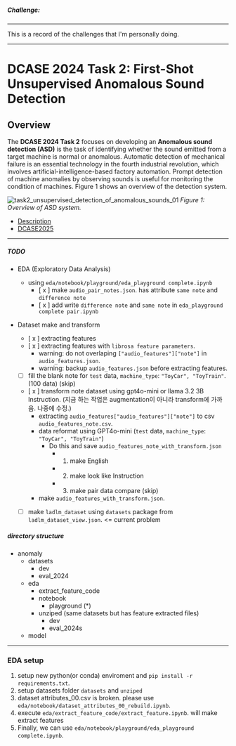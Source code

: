 ##### Challenge:

---

This is a record of the challenges that I'm personally doing.

---

# DCASE 2024 Task 2: First-Shot Unsupervised Anomalous Sound Detection

## Overview

The **DCASE 2024 Task 2** focuses on developing an **Anomalous sound detection (ASD)** is the task of identifying whether the sound emitted from a target machine is normal or anomalous. Automatic detection of mechanical failure is an essential technology in the fourth industrial revolution, which involves artificial-intelligence-based factory automation. Prompt detection of machine anomalies by observing sounds is useful for monitoring the condition of machines. Figure 1 shows an overview of the detection system.

![task2_unsupervised_detection_of_anomalous_sounds_01](https://github.com/user-attachments/assets/f4715132-290a-4fc8-bc6c-3fe18d23a4d3)
*Figure 1: Overview of ASD system.*

- [Description](https://dcase.community/challenge2024/task-first-shot-unsupervised-anomalous-sound-detection-for-machine-condition-monitoring)
- [DCASE2025](https://ossified-ox-0b0.notion.site/DCASE2025-117958188bc680f5a63cf112d4e5be99)

---

##### TODO
- EDA (Exploratory Data Analysis)
  - using `eda/notebook/playground/eda_playground complete.ipynb`
    - [ x ] make `audio_pair_notes.json`. has attribute `same note` and `difference note`
    - [ x ] add write `difference note` and `same note` in `eda_playground complete pair.ipynb` 
  
- Dataset make and transform
  - [ x ] extracting features
  - [ x ] extracting features with `librosa feature parameters`.
      - warning: do not overlaping `["audio_features"]["note"]` in `audio_features.json`.
      - warning: backup `audio_features.json` before extracting features.
  - [ ] fill the blank note for `test` data, `machine_type`: `"ToyCar", "ToyTrain"`. (100 data) (skip)
  - [ x ] transform note dataset using gpt4o-mini or llama 3.2 3B Instruction. (지금 하는 작업은 augmentation이 아니라 transform에 가까움. 나중에 수정.)
    - extracting `audio_features["audio_features"]["note"]` to csv `audio_features_note.csv`.
    - data reformat using GPT4o-mini (`test` data, `machine_type`: `"ToyCar", "ToyTrain"`)
      - Do this and save `audio_features_note_with_transform.json`
        - 1. make English
        - 2. make look like Instruction
        - 3. make pair data compare (skip)
    - make `audio_features_with_transform.json`.
  - [ ] make `ladlm_dataset` using `datasets` package from `ladlm_dataset_view.json`. <= current problem


##### directory structure

- anomaly
  - datasets
    - dev
    - eval_2024
  - eda
    - extract_feature_code
    - notebook
      - playground (*)
    - unziped (same datasets but has feature extracted files)
      - dev
      - eval_2024s
  - model


---

### EDA setup

1. setup new python(or conda) enviroment and `pip install -r requirements.txt`. 
2. setup datasets folder `datasets` and `unziped`
3. dataset attributes_00.csv is broken. please use `eda/notebook/dataset_attributes_00_rebuild.ipynb`.
4. execute `eda/extract_feature_code/extract_feature.ipynb`. will make extract features
5. Finally, we can use `eda/notebook/playground/eda_playground complete.ipynb`.